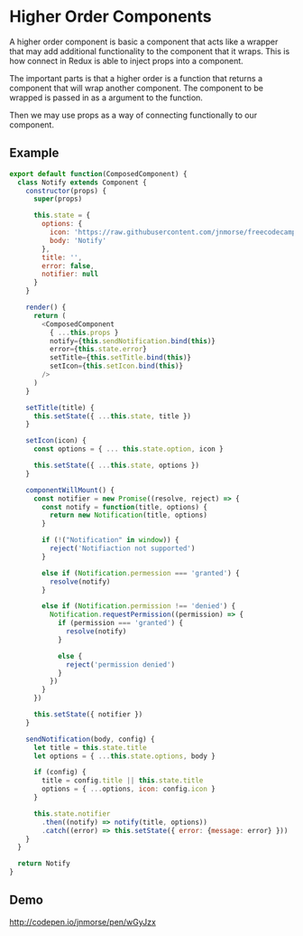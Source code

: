 # Higher Order Components

A higher order component is basic a component that acts like a wrapper that may
add additional functionality to the component that it wraps. This is how connect
in Redux is able to inject props into a component.

The important parts is that a higher order is a function that returns a
component that will wrap another component.  The component to be wrapped is
passed in as a argument to the function.

Then we may use props as a way of connecting functionally to our component.

## Example

```javascript
export default function(ComposedComponent) {
  class Notify extends Component {
    constructor(props) {
      super(props)

      this.state = {
        options: {
          icon: 'https://raw.githubusercontent.com/jnmorse/freecodecamp-resources/master/icons/alarm.png',
          body: 'Notify'
        },
        title: '',
        error: false,
        notifier: null
      }
    }

    render() {
      return (
        <ComposedComponent
          { ...this.props }
          notify={this.sendNotification.bind(this)}
          error={this.state.error}
          setTitle={this.setTitle.bind(this)}
          setIcon={this.setIcon.bind(this)}
        />
      )
    }

    setTitle(title) {
      this.setState({ ...this.state, title })
    }

    setIcon(icon) {
      const options = { ... this.state.option, icon }

      this.setState({ ...this.state, options })
    }

    componentWillMount() {
      const notifier = new Promise((resolve, reject) => {
        const notify = function(title, options) {
          return new Notification(title, options)
        }

        if (!("Notification" in window)) {
          reject('Notifiaction not supported')
        }

        else if (Notification.permession === 'granted') {
          resolve(notify)
        }

        else if (Notification.permission !== 'denied') {
          Notification.requestPermission((permission) => {
            if (permission === 'granted') {
              resolve(notify)
            }

            else {
              reject('permission denied')
            }
          })
        }
      })

      this.setState({ notifier })
    }

    sendNotification(body, config) {
      let title = this.state.title
      let options = { ...this.state.options, body }

      if (config) {
        title = config.title || this.state.title
        options = { ...options, icon: config.icon }
      }

      this.state.notifier
        .then((notify) => notify(title, options))
        .catch((error) => this.setState({ error: {message: error} }))
    }
  }

  return Notify
}
```

## Demo

http://codepen.io/jnmorse/pen/wGyJzx

